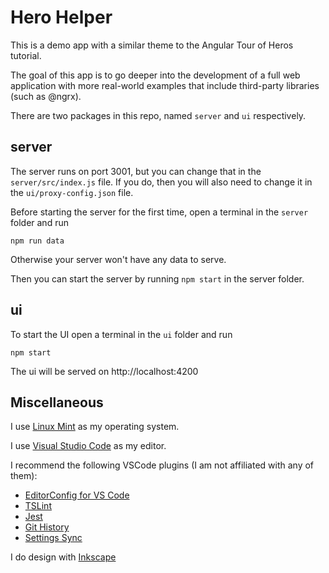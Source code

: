 # Hero Helper

This is a demo app with a similar theme to the Angular Tour of Heros tutorial.

The goal of this app is to go deeper into the development of a full web application with more real-world examples that include third-party libraries (such as @ngrx).

There are two packages in this repo, named `server` and `ui` respectively.

## server

The server runs on port 3001, but you can change that in the `server/src/index.js` file. If you do, then you will also need to change it in the `ui/proxy-config.json` file.

Before starting the server for the first time, open a terminal in the `server` folder and run

    npm run data

Otherwise your server won't have any data to serve.

Then you can start the server by running `npm start` in the server folder.

## ui

To start the UI open a terminal in the `ui` folder and run

    npm start

The ui will be served on http://localhost:4200

## Miscellaneous

I use [Linux Mint](https://linuxmint.com/) as my operating system.

I use [Visual Studio Code](https://code.visualstudio.com/) as my editor.

I recommend the following VSCode plugins (I am not affiliated with any of them):

* [EditorConfig for VS Code](https://github.com/editorconfig/editorconfig-vscode)
* [TSLint](https://github.com/Microsoft/vscode-tslint)
* [Jest](https://github.com/jest-community/vscode-jest)
* [Git History](https://github.com/DonJayamanne/gitHistoryVSCode)
* [Settings Sync](https://github.com/shanalikhan/code-settings-sync)

I do design with [Inkscape](https://inkscape.org/en/)
